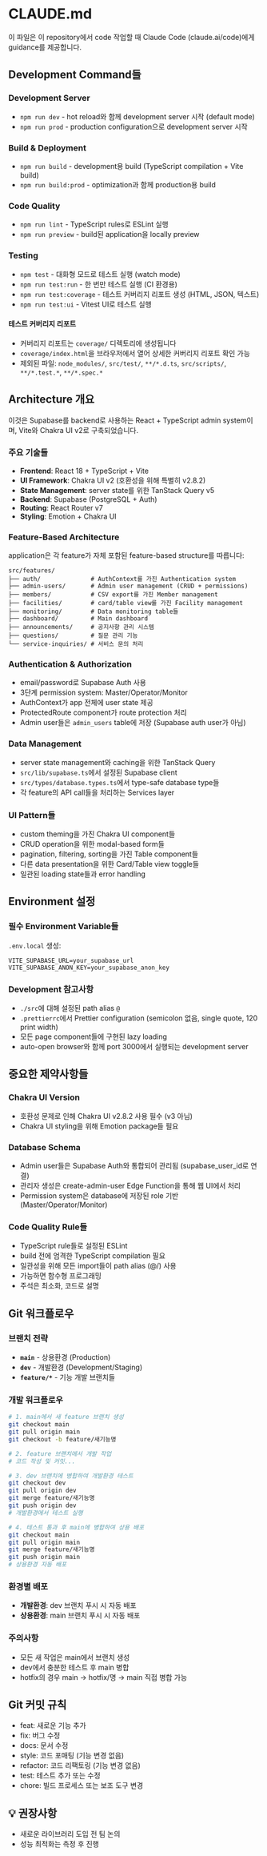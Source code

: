 # CLAUDE.md

이 파일은 이 repository에서 code 작업할 때 Claude Code (claude.ai/code)에게 guidance를 제공합니다.

## Development Command들

### Development Server

- `npm run dev` - hot reload와 함께 development server 시작 (default mode)
- `npm run prod` - production configuration으로 development server 시작

### Build & Deployment

- `npm run build` - development용 build (TypeScript compilation + Vite build)
- `npm run build:prod` - optimization과 함께 production용 build

### Code Quality

- `npm run lint` - TypeScript rules로 ESLint 실행
- `npm run preview` - build된 application을 locally preview

### Testing

- `npm test` - 대화형 모드로 테스트 실행 (watch mode)
- `npm run test:run` - 한 번만 테스트 실행 (CI 환경용)
- `npm run test:coverage` - 테스트 커버리지 리포트 생성 (HTML, JSON, 텍스트)
- `npm run test:ui` - Vitest UI로 테스트 실행

#### 테스트 커버리지 리포트
- 커버리지 리포트는 `coverage/` 디렉토리에 생성됩니다
- `coverage/index.html`을 브라우저에서 열어 상세한 커버리지 리포트 확인 가능
- 제외된 파일: `node_modules/`, `src/test/`, `**/*.d.ts`, `src/scripts/`, `**/*.test.*`, `**/*.spec.*`

## Architecture 개요

이것은 Supabase를 backend로 사용하는 React + TypeScript admin system이며, Vite와 Chakra UI v2로 구축되었습니다.

### 주요 기술들

- **Frontend**: React 18 + TypeScript + Vite
- **UI Framework**: Chakra UI v2 (호환성을 위해 특별히 v2.8.2)
- **State Management**: server state를 위한 TanStack Query v5
- **Backend**: Supabase (PostgreSQL + Auth)
- **Routing**: React Router v7
- **Styling**: Emotion + Chakra UI

### Feature-Based Architecture

application은 각 feature가 자체 포함된 feature-based structure를 따릅니다:

```
src/features/
├── auth/              # AuthContext를 가진 Authentication system
├── admin-users/       # Admin user management (CRUD + permissions)
├── members/           # CSV export를 가진 Member management
├── facilities/        # card/table view를 가진 Facility management
├── monitoring/        # Data monitoring table들
├── dashboard/         # Main dashboard
├── announcements/     # 공지사항 관리 시스템
├── questions/         # 질문 관리 기능
└── service-inquiries/ # 서비스 문의 처리
```

### Authentication & Authorization

- email/password로 Supabase Auth 사용
- 3단계 permission system: Master/Operator/Monitor
- AuthContext가 app 전체에 user state 제공
- ProtectedRoute component가 route protection 처리
- Admin user들은 `admin_users` table에 저장 (Supabase auth user가 아님)

### Data Management

- server state management와 caching을 위한 TanStack Query
- `src/lib/supabase.ts`에서 설정된 Supabase client
- `src/types/database.types.ts`에서 type-safe database type들
- 각 feature의 API call들을 처리하는 Services layer

### UI Pattern들

- custom theming을 가진 Chakra UI component들
- CRUD operation을 위한 modal-based form들
- pagination, filtering, sorting을 가진 Table component들
- 다른 data presentation을 위한 Card/Table view toggle들
- 일관된 loading state들과 error handling

## Environment 설정

### 필수 Environment Variable들

`.env.local` 생성:

```
VITE_SUPABASE_URL=your_supabase_url
VITE_SUPABASE_ANON_KEY=your_supabase_anon_key
```

### Development 참고사항

- `./src`에 대해 설정된 path alias `@`
- `.prettierrc`에서 Prettier configuration (semicolon 없음, single quote, 120 print width)
- 모든 page component들에 구현된 lazy loading
- auto-open browser와 함께 port 3000에서 실행되는 development server

## 중요한 제약사항들

### Chakra UI Version

- 호환성 문제로 인해 Chakra UI v2.8.2 사용 필수 (v3 아님)
- Chakra UI styling을 위해 Emotion package들 필요

### Database Schema

- Admin user들은 Supabase Auth와 통합되어 관리됨 (supabase_user_id로 연결)
- 관리자 생성은 create-admin-user Edge Function을 통해 웹 UI에서 처리
- Permission system은 database에 저장된 role 기반 (Master/Operator/Monitor)

### Code Quality Rule들

- TypeScript rule들로 설정된 ESLint
- build 전에 엄격한 TypeScript compilation 필요
- 일관성을 위해 모든 import들이 path alias (@/) 사용
- 가능하면 함수형 프로그래밍
- 주석은 최소화, 코드로 설명

## Git 워크플로우

### 브랜치 전략

- **`main`** - 상용환경 (Production)
- **`dev`** - 개발환경 (Development/Staging)  
- **`feature/*`** - 기능 개발 브랜치들

### 개발 워크플로우

```bash
# 1. main에서 새 feature 브랜치 생성
git checkout main
git pull origin main
git checkout -b feature/새기능명

# 2. feature 브랜치에서 개발 작업
# 코드 작성 및 커밋...

# 3. dev 브랜치에 병합하여 개발환경 테스트
git checkout dev
git pull origin dev
git merge feature/새기능명
git push origin dev
# 개발환경에서 테스트 실행

# 4. 테스트 통과 후 main에 병합하여 상용 배포
git checkout main
git pull origin main
git merge feature/새기능명
git push origin main
# 상용환경 자동 배포
```

### 환경별 배포

- **개발환경**: dev 브랜치 푸시 시 자동 배포
- **상용환경**: main 브랜치 푸시 시 자동 배포

### 주의사항

- 모든 새 작업은 main에서 브랜치 생성
- dev에서 충분한 테스트 후 main 병합
- hotfix의 경우 main → hotfix/명 → main 직접 병합 가능

## Git 커밋 규칙

- feat: 새로운 기능 추가
- fix: 버그 수정
- docs: 문서 수정
- style: 코드 포매팅 (기능 변경 없음)
- refactor: 코드 리팩토링 (기능 변경 없음)
- test: 테스트 추가 또는 수정
- chore: 빌드 프로세스 또는 보조 도구 변경

## 💡 권장사항

- 새로운 라이브러리 도입 전 팀 논의
- 성능 최적화는 측정 후 진행
